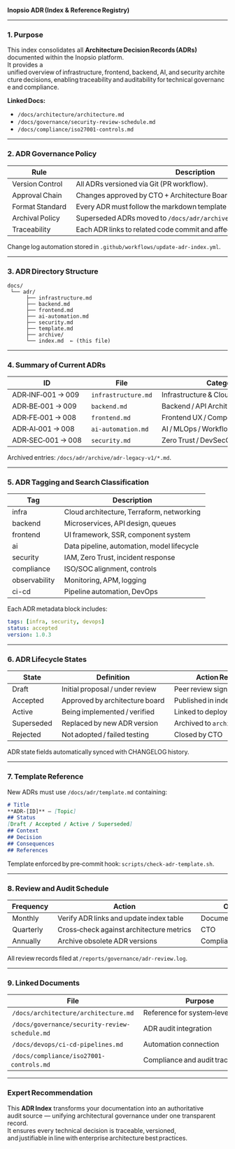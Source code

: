 **Inopsio ADR (Index & Reference Registry)**

***

### 1. Purpose  
This index consolidates all **Architecture Decision Records (ADRs)** documented within the Inopsio platform.  
It provides a unified overview of infrastructure, frontend, backend, AI, and security architecture decisions, enabling traceability and auditability for technical governance and compliance.

**Linked Docs:**  
- `/docs/architecture/architecture.md`  
- `/docs/governance/security-review-schedule.md`  
- `/docs/compliance/iso27001-controls.md`

***

### 2. ADR Governance Policy  

| Rule | Description |
|-------|--------------|
| Version Control | All ADRs versioned via Git (PR workflow). |
| Approval Chain | Changes approved by CTO + Architecture Board + CISO if security impact. |
| Format Standard | Every ADR must follow the markdown template (`/docs/adr/template.md`). |
| Archival Policy | Superseded ADRs moved to `/docs/adr/archive/`. |
| Traceability | Each ADR links to related code commit and affected modules. |

Change log automation stored in `.github/workflows/update-adr-index.yml`.

***

### 3. ADR Directory Structure  

```
docs/
 └── adr/
      ├── infrastructure.md
      ├── backend.md
      ├── frontend.md
      ├── ai-automation.md
      ├── security.md
      ├── template.md
      ├── archive/
      └── index.md  ← (this file)
```

***

### 4. Summary of Current ADRs  

| ID | File | Category | Status | Owner | Last Updated |
|-----|-------|------------|----------|----------|----------------|
| ADR‑INF‑001 → 009 | `infrastructure.md` | Infrastructure & Cloud Ops | Accepted / Active | CTO | 2025‑10 |
| ADR‑BE‑001 → 009 | `backend.md` | Backend / API Architecture | Accepted / Active | Engineering Lead | 2025‑08 |
| ADR‑FE‑001 → 008 | `frontend.md` | Frontend UX / Components | Accepted / Active | UI Architect | 2025‑07 |
| ADR‑AI‑001 → 008 | `ai-automation.md` | AI / MLOps / Workflow Automation | Approved / Active | AI Lead | 2025‑09 |
| ADR‑SEC‑001 → 008 | `security.md` | Zero Trust / DevSecOps / Compliance | Approved / Ongoing | CISO | 2025‑10 |

Archived entries: `/docs/adr/archive/adr‑legacy‑v1/*.md`.

***

### 5. ADR Tagging and Search Classification  

| Tag | Description |
|-------|---------------|
| infra | Cloud architecture, Terraform, networking |
| backend | Microservices, API design, queues |
| frontend | UI framework, SSR, component system |
| ai | Data pipeline, automation, model lifecycle |
| security | IAM, Zero Trust, incident response |
| compliance | ISO/SOC alignment, controls |
| observability | Monitoring, APM, logging |
| ci-cd | Pipeline automation, DevOps |

Each ADR metadata block includes:  
```yaml
tags: [infra, security, devops]
status: accepted
version: 1.0.3
```

***

### 6. ADR Lifecycle States  

| State | Definition | Action Required |
|---------|-------------|----------------|
| Draft | Initial proposal / under review | Peer review signatures |
| Accepted | Approved by architecture board | Published in index |
| Active | Being implemented / verified | Linked to deployment artifacts |
| Superseded | Replaced by new ADR version | Archived to `archive/` |
| Rejected | Not adopted / failed testing | Closed by CTO |

ADR state fields automatically synced with CHANGELOG history.

***

### 7. Template Reference  

New ADRs must use `/docs/adr/template.md` containing:  
```markdown
# Title  
**ADR-[ID]** – [Topic]  
## Status  
[Draft / Accepted / Active / Superseded]  
## Context  
## Decision  
## Consequences  
## References
```

Template enforced by pre‑commit hook: `scripts/check-adr-template.sh`.

***

### 8. Review and Audit Schedule  

| Frequency | Action | Owner |
|-------------|----------|--------|
| Monthly | Verify ADR links and update index table | Documentation Lead |
| Quarterly | Cross‑check against architecture metrics | CTO |
| Annually | Archive obsolete ADR versions | Compliance Officer |

All review records filed at `/reports/governance/adr‑review.log`.

***

### 9. Linked Documents  

| File | Purpose |
|-------|-----------|
| `/docs/architecture/architecture.md` | Reference for system‑level context |
| `/docs/governance/security-review-schedule.md` | ADR audit integration |
| `/docs/devops/ci-cd-pipelines.md` | Automation connection |
| `/docs/compliance/iso27001-controls.md` | Compliance and audit traceability |

***

### Expert Recommendation  
This **ADR Index** transforms your documentation into an authoritative audit source — unifying architectural governance under one transparent record.  
It ensures every technical decision is traceable, versioned, and justifiable in line with enterprise architecture best practices.